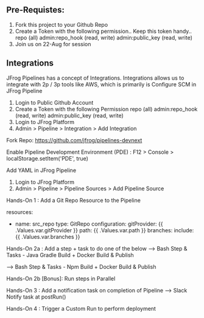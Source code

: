 ## Pre-Requistes:
1. Fork this project to your Github Repo
2. Create a Token with the following permission.. Keep this token handy..
repo (all)
admin:repo_hook (read, write)
admin:public_key (read, write)
3. Join us on 22-Aug for session

## Integrations
JFrog Pipelines has a concept of Integrations. Integrations allows us to integrate with 2p / 3p tools like AWS, 
 which is primarily is
Configure SCM in JFrog Pipeline

1. Login to Public Github Account
2. Create a Token with the following Permission
repo (all)
admin:repo_hook (read, write)
admin:public_key (read, write)
3. Login to JFrog Platform
4. Admin > Pipeline > Integration > Add Integration

Fork Repo: https://github.com/jfrog/pipelines-devnext

Enable Pipeline Development Environment (PDE) : F12 > Console > localStorage.setItem('PDE', true)

Add YAML in JFrog Pipeline

1. Login to JFrog Platform
2. Admin > Pipeline > Pipeline Sources > Add Pipeline Source

Hands-On 1 : Add a Git Repo Resource to the Pipeline

resources:
  - name: src_repo
    type: GitRepo
    configuration:
      gitProvider: {{ .Values.var.gitProvider }}
      path: {{ .Values.var.path }}
      branches:
        include: {{ .Values.var.branches }}

Hands-On 2a : Add a step + task to do one of the below
--> Bash Step & Tasks - Java Gradle Build + Docker Build & Publish



--> Bash Step & Tasks - Npm Build + Docker Build & Publish 

Hands-On 2b [Bonus]: Run steps in Parallel

Hands-On 3 : Add a notification task on completion of Pipeline --> Slack Notify task at postRun()

Hands-On 4 : Trigger a Custom Run to perform deployment
